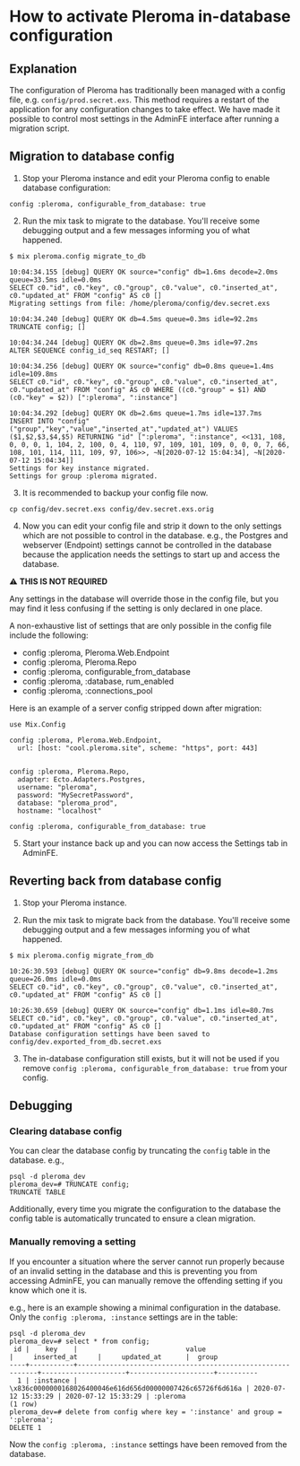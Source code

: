 # How to activate Pleroma in-database configuration
## Explanation

The configuration of Pleroma has traditionally been managed with a config file, e.g. `config/prod.secret.exs`. This method requires a restart of the application for any configuration changes to take effect. We have made it possible to control most settings in the AdminFE interface after running a migration script.

## Migration to database config

1. Stop your Pleroma instance and edit your Pleroma config to enable database configuration: 

  ```
  config :pleroma, configurable_from_database: true
  ```

2. Run the mix task to migrate to the database. You'll receive some debugging output and a few messages informing you of what happened.

  ```
  $ mix pleroma.config migrate_to_db
  
  10:04:34.155 [debug] QUERY OK source="config" db=1.6ms decode=2.0ms queue=33.5ms idle=0.0ms
SELECT c0."id", c0."key", c0."group", c0."value", c0."inserted_at", c0."updated_at" FROM "config" AS c0 []
Migrating settings from file: /home/pleroma/config/dev.secret.exs
  
  10:04:34.240 [debug] QUERY OK db=4.5ms queue=0.3ms idle=92.2ms
TRUNCATE config; []
  
  10:04:34.244 [debug] QUERY OK db=2.8ms queue=0.3ms idle=97.2ms
ALTER SEQUENCE config_id_seq RESTART; []
  
  10:04:34.256 [debug] QUERY OK source="config" db=0.8ms queue=1.4ms idle=109.8ms
SELECT c0."id", c0."key", c0."group", c0."value", c0."inserted_at", c0."updated_at" FROM "config" AS c0 WHERE ((c0."group" = $1) AND (c0."key" = $2)) [":pleroma", ":instance"]
  
  10:04:34.292 [debug] QUERY OK db=2.6ms queue=1.7ms idle=137.7ms
INSERT INTO "config" ("group","key","value","inserted_at","updated_at") VALUES ($1,$2,$3,$4,$5) RETURNING "id" [":pleroma", ":instance", <<131, 108, 0, 0, 0, 1, 104, 2, 100, 0, 4, 110, 97, 109, 101, 109, 0, 0, 0, 7, 66, 108, 101, 114, 111, 109, 97, 106>>, ~N[2020-07-12 15:04:34], ~N[2020-07-12 15:04:34]]
  Settings for key instance migrated.
  Settings for group :pleroma migrated.
  ```
  
3. It is recommended to backup your config file now.
  ```
  cp config/dev.secret.exs config/dev.secret.exs.orig
  ```
  
4. Now you can edit your config file and strip it down to the only settings which are not possible to control in the database. e.g., the Postgres and webserver (Endpoint) settings cannot be controlled in the database because the application needs the settings to start up and access the database.

 ⚠️ **THIS IS NOT REQUIRED**
 
 Any settings in the database will override those in the config file, but you may find it less confusing if the setting is only declared in one place.

 A non-exhaustive list of settings that are only possible in the config file include the following:

* config :pleroma, Pleroma.Web.Endpoint
* config :pleroma, Pleroma.Repo
* config :pleroma, configurable_from_database
* config :pleroma, :database, rum_enabled
* config :pleroma, :connections_pool

Here is an example of a server config stripped down after migration:

```
use Mix.Config

config :pleroma, Pleroma.Web.Endpoint,
  url: [host: "cool.pleroma.site", scheme: "https", port: 443]


config :pleroma, Pleroma.Repo,
  adapter: Ecto.Adapters.Postgres,
  username: "pleroma",
  password: "MySecretPassword",
  database: "pleroma_prod",
  hostname: "localhost"

config :pleroma, configurable_from_database: true
```

5. Start your instance back up and you can now access the Settings tab in AdminFE.


## Reverting back from database config

1. Stop your Pleroma instance.

2. Run the mix task to migrate back from the database. You'll receive some debugging output and a few messages informing you of what happened.

  ```
  $ mix pleroma.config migrate_from_db

  10:26:30.593 [debug] QUERY OK source="config" db=9.8ms decode=1.2ms queue=26.0ms idle=0.0ms
SELECT c0."id", c0."key", c0."group", c0."value", c0."inserted_at", c0."updated_at" FROM "config" AS c0 []

  10:26:30.659 [debug] QUERY OK source="config" db=1.1ms idle=80.7ms
SELECT c0."id", c0."key", c0."group", c0."value", c0."inserted_at", c0."updated_at" FROM "config" AS c0 []
Database configuration settings have been saved to config/dev.exported_from_db.secret.exs
```

3. The in-database configuration still exists, but it will not be used if you remove `config :pleroma, configurable_from_database: true` from your config.

## Debugging

### Clearing database config
You can clear the database config by truncating the `config` table in the database. e.g.,

```
psql -d pleroma_dev
pleroma_dev=# TRUNCATE config;
TRUNCATE TABLE
```

Additionally, every time you migrate the configuration to the database the config table is automatically truncated to ensure a clean migration.

### Manually removing a setting
If you encounter a situation where the server cannot run properly because of an invalid setting in the database and this is preventing you from accessing AdminFE, you can manually remove the offending setting if you know which one it is.

e.g., here is an example showing a minimal configuration in the database. Only the `config :pleroma, :instance` settings are in the table:

```
psql -d pleroma_dev
pleroma_dev=# select * from config;
 id |    key    |                           value                            |     inserted_at     |     updated_at      |  group
----+-----------+------------------------------------------------------------+---------------------+---------------------+----------
  1 | :instance | \x836c0000000168026400046e616d656d00000007426c65726f6d616a | 2020-07-12 15:33:29 | 2020-07-12 15:33:29 | :pleroma
(1 row)
pleroma_dev=# delete from config where key = ':instance' and group = ':pleroma';
DELETE 1
```

Now the `config :pleroma, :instance` settings have been removed from the database.
